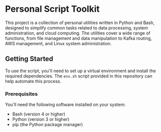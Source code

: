 # Personal Script Toolkit

This project is a collection of personal utilities written in Python and Bash, designed to simplify common tasks related 
to data processing, system administration, and cloud computing. The utilities cover a wide range of functions, from file 
management and data manipulation to Kafka routing, AWS management, and Linux system administration.

## Getting Started

To use the script, you'll need to set up a virtual environment and install the required dependencies. The `env.sh` 
script provided in this repository can help automate this process.

### Prerequisites

You'll need the following software installed on your system:

- Bash (version 4 or higher)
- Python (version 3 or higher)
- pip (the Python package manager)
